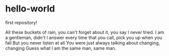 # hello-world
first repository!


All these buckets of rain, you can't forget about it, you say I never tried.
I am a gentleman, didn't I answer every time that you call, pick you up when you fall
But you never listen at all
You were just always talking about changing, changing
Guess what I am the same man, same man.
